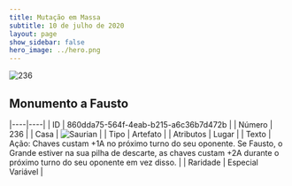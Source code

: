```yaml
---
title: Mutação em Massa
subtitle: 10 de julho de 2020
layout: page
show_sidebar: false
hero_image: ../hero.png
---
```


![236](https://cdn.keyforgegame.com/media/card_front/pt/479_236_95GV7R388XX7_pt.png)

## Monumento a Fausto

|----|----|
| ID | 860dda75-564f-4eab-b215-a6c36b7d472b |
| Número | 236 |
| Casa | ![Saurian](https://archonarcana.com/images/thumb/9/9e/Saurian_P.png/22px-Saurian_P.png "Sauro") |
| Tipo | Artefato |
| Atributos | Lugar |
| Texto | Ação: Chaves custam +1A no próximo turno do seu oponente. Se Fausto, o Grande estiver na sua pilha de descarte, as chaves custam +2A durante o próximo turno do seu oponente em vez disso. |
| Raridade | Especial Variável |
